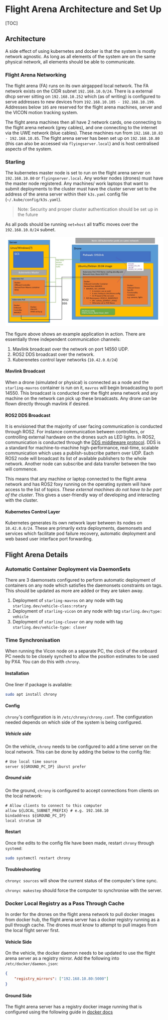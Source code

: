 # Flight Arena Architecture and Set Up

[TOC]

## Architecture 

A side effect of using kubernetes and docker is that the system is mostly network agnostic. As long as all elements of the system are on the same physical network, all elements should be able to communicate. 

### Flight Arena Networking

The flight arena (FA) runs on its own airgapped local network.  The FA network exists on the CIDR subnet `192.168.10.0/24`. There is a external dhcp server sitting on `192.168.10.252` which (as of writing) is configured to serve addresses to new devices from `192.168.10.105 - 192.168.10.199`. Addresses below `105` are reserved for the flight arena machines, server and the VICON motion tracking system. 

The flight arena machines then all have 2 network cards, one connecting to the flight arena network (grey cables), and one connecting to the internet via the UWE network (blue cables). These machines run from `192.168.10.83 - 192.168.10.85`. The flight arena server has been set up on `192.168.10.80` (this can also be accessed via `flyingserver.local`) and is host centralised aspects of the system. 

### Starling

The kubernetes master node is set to run on the flight arena server on `192.168.10.80` or `flyingserver.local`. Any worker nodes (drones) must have the master node registered. Any machines/ work laptops that want to submit deployments to the cluster must have the cluster server set to the address of the arena server within their `k3s.yaml` config file (`~/.kube/config/k3s.yaml`). 

> Note: Security and proper cluster authentication should be set up in the future

As all pods should be running `net=host` all traffic moves over the `192.168.10.0/24` subnet.

![flight arena architecture](../img/Arch3.jpg)

The figure above shows an example application in action. There are essentially three independent communication channels:

1. Mavlink broadcast over the network on port 14550 UDP. 
2. ROS2 DDS broadcast over the network. 
3. Kuberenetes control layer networks (`10.42.0.0/24`)

#### Mavlink Broadcast

When a drone (simulated or physical) is connected as a node and the `starling-mavros` container is run on it, `mavros` will begin broadcasting to port 14550. This broadcast is conducted over the flight arena network and any machine on the network can pick up these broadcasts. Any drone can be flown directly through mavlink if desired. 

#### ROS2 DDS Broadcast

It is envisioned that the majority of user facing communication is conducted through ROS2. For instance communication between controllers, or controlling external hardware on the drones such as LED lights. In ROS2, communication is conducted through the [DDS middleware protocol](https://en.wikipedia.org/wiki/Data_Distribution_Service). DDS is a standard for machine-to-machine high-performance, real-time, scalable communication which uses a publish-subscribe pattern over UDP. Each ROS2 node will broadcast its list of available publishers to the whole network. Another node can subscribe and data transfer between the two will commence. 

This means that any machine or laptop connected to the flight arena network and has ROS2 foxy running on the operating system will have access to the list of topics. *These external machines do not have to be part of the cluster*. This gives a user-friendly way of developing and interacting with the cluster. 

#### Kubernetes Control Layer

Kubernetes generates its own network layer between its nodes on `10.42.0.0/24`. These are primarily extra deployments, daemonsets and services which facilitate pod failure recovery, automatic deployment and web based user interface port forwarding. 


## Flight Arena Details

### Automatic Container Deployment via DaemonSets

There are 3 daemonsets configured to perform automatic deployment of containers on any node which satisfies the daemonsets constraints on tags. This should be updated as more are added or they are taken away. 

1. Deployment of `starling-mavros` on any node with tag `starling.dev/vehicle-class:rotary`
2. Deployment of `starling-vicon` on any node with tag `starling.dev/type: vehicle`
3. Deployment of `starling-clover` on any node with tag `starling.dev/vehicle-type: clover`

### Time Synchronisation

When running the Vicon node on a separate PC, the clock of the onboard PC needs to be closely synched to allow the position estimates to be used by PX4. You can do this with `chrony`.

#### Installation

One liner if package is available:

```sh
sudo apt install chrony
```

#### Config

`chrony`'s configuration is in `/etc/chrony/chrony.conf`. The configuration needed depends on which side of the system is being configured.

##### Vehicle side

On the vehicle, `chrony` needs to be configured to add a time server on the local network. This can be done by adding the below to the config file:

```
# Use local time source
server ${GROUND_PC_IP} iburst prefer
```

##### Ground side

On the ground, `chrony` is configured to accept connections from clients on the local network:

```
# Allow clients to connect to this computer
allow ${LOCAL_SUBNET_PREFIX} # e.g. 192.168.10
bindaddress ${GROUND_PC_IP}
local stratum 10
```

#### Restart

Once the edits to the config file have been made, restart `chrony` through `systemd`:

```sh
sudo systemctl restart chrony
```

#### Troubleshooting

`chronyc sources` will show the current status of the computer's time sync.

`chronyc makestep` should force the computer to synchronise with the server.

### Docker Local Registry as a Pass Through Cache

In order for the drones on the flight arena network to pull docker images from docker hub, the flight arena server has a docker registry running as a pull through cache. The drones must know to attempt to pull images from the local flight server first. 

#### Vehicle Side

On the vehicle, the docker daemon needs to be updated to use the flight arena server as a registry mirror. Add the following into `/etc/docker/daemon.json`:

```json
{
    "registry_mirrors": ["192.168.10.80:5000"]
}
```

#### Ground Side

The flight arena server has a registry docker image running that is configured using the following guide in [docker docs](https://docs.docker.com/registry/recipes/mirror/)